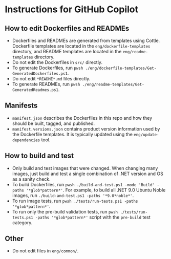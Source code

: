 # Instructions for GitHub Copilot

## How to edit Dockerfiles and READMEs

- Dockerfiles and READMEs are generated from templates using Cottle. Dockerfile templates are located in the `eng/dockerfile-templates` directory, and README templates are located in the `eng/readme-templates` directory.
- Do not edit the Dockerfiles in `src/` directly.
- To generate Dockerfiles, run `pwsh ./eng/dockerfile-templates/Get-GeneratedDockerfiles.ps1`.
- Do not edit `*README*.md` files directly.
- To generate READMEs, run `pwsh ./eng/readme-templates/Get-GeneratedReadmes.ps1`.

## Manifests

- `manifest.json` describes the Dockerfiles in this repo and how they should be built, tagged, and published.
- `manifest.versions.json` contains product version information used by the Dockerfile templates. It is typically updated using the `eng/update-dependencies` tool.

## How to build and test

- Only build and test images that were changed. When changing many images, just build and test a single combination of .NET version and OS as a sanity check.
- To build Dockerfiles, run `pwsh ./build-and-test.ps1 -mode 'Build' -paths '*glob*pattern*'`. For example, to build all .NET 9.0 Ubuntu Noble images, run `./build-and-test.ps1 -paths '*9.0*noble*'`.
- To run image tests, run `pwsh ./tests/run-tests.ps1 -paths '*glob*pattern*'`.
- To run only the pre-build validation tests, run `pwsh ./tests/run-tests.ps1 -paths '*glob*pattern*'` script with the `pre-build` test category.

## Other

- Do not edit files in `eng/common/`.
